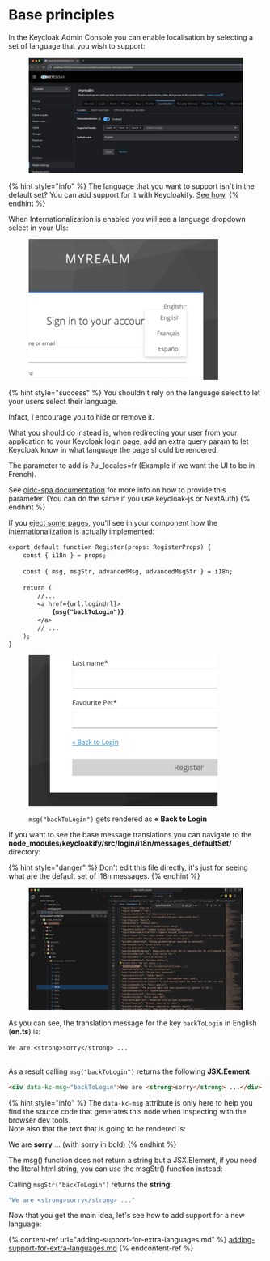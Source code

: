# Base principles



In the Keycloak Admin Console you can enable localisation by selecting a set of language that you wish to support: &#x20;

<figure><img src="../.gitbook/assets/image (2).png" alt=""><figcaption></figcaption></figure>

{% hint style="info" %}
The language that you want to support isn't in the default set? You can add support for it with Keycloakify. [See how](adding-support-for-extra-languages.md).
{% endhint %}

When Internationalization is enabled you will see a language dropdown select in your UIs:

<figure><img src="../.gitbook/assets/image (1) (1).png" alt="" width="375"><figcaption></figcaption></figure>

{% hint style="success" %}
You shouldn't rely on the language select to let your users select their language. &#x20;

Infact, I encourage you to hide or remove it. &#x20;

What you should do instead is, when redirecting your user from your application to your Keycloak login page, add an extra query param to let Keycloak know in what language the page should be rendered. &#x20;

The parameter to add is ?ui\_locales=fr (Example if we want the UI to be in French). &#x20;

See [oidc-spa documentation](https://docs.oidc-spa.dev/documentation/usage) for more info on how to provide this parameter. (You can do the same if you use keycloak-js or NextAuth)
{% endhint %}



If you [eject some pages](../customization-strategies/component-level-customization/), you'll see in your component how the internationalization is actually implemented:

<pre class="language-tsx" data-title="src/login/Register.tsx"><code class="lang-tsx">export default function Register(props: RegisterProps) {
    const { i18n } = props;
    
    const { msg, msgStr, advancedMsg, advancedMsgStr } = i18n;

    return (
        //...
        &#x3C;a href={url.loginUrl}>
<strong>            {msg("backToLogin")}
</strong>        &#x3C;/a>
        // ...
    );
}
</code></pre>

<figure><img src="../.gitbook/assets/image (94).png" alt="" width="374"><figcaption><p><code>msg("backToLogin")</code> gets rendered as <strong>« Back to Login</strong></p></figcaption></figure>

If you want to see the base message translations you can navigate to the **node\_modules/keycloakify/src/login/i18n/messages\_defaultSet/** directory:

{% hint style="danger" %}
Don't edit this file directly, it's just for seeing what are the default set of i18n messages.
{% endhint %}

<figure><img src="../.gitbook/assets/Screenshot 2024-07-14 at 18.08.03.png" alt=""><figcaption></figcaption></figure>

As you can see, the translation message for the key `backToLogin` in English (**en.ts**) is:

`We are <strong>sorry</strong> ...`

\
As a result calling `msg("backToLogin")` returns the following **JSX.Eement**:

```html
<div data-kc-msg="backToLogin">We are <strong>sorry</strong> ...</div>
```

{% hint style="info" %}
The `data-kc-msg` attribute is only here to help you find the source code that generates this node when inspecting with the browser dev tools.\
Note also that the text that is going to be rendered is:

We are **sorry** ... (with sorry in bold)
{% endhint %}

The msg() function does not return a string but a JSX.Element, if you need the literal html string, you can use the msgStr() function instead:

Calling `msgStr("backToLogin")` returns the **string**:&#x20;

```javascript
"We are <strong>sorry</strong> ..."
```

Now that you get the main idea, let's see how to add support for a new language:

{% content-ref url="adding-support-for-extra-languages.md" %}
[adding-support-for-extra-languages.md](adding-support-for-extra-languages.md)
{% endcontent-ref %}
